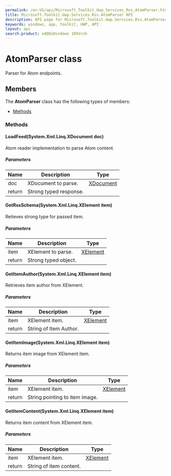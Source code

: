 ```yaml
---
permalink: /en-US/api/Microsoft_Toolkit_Uwp_Services_Rss_AtomParser.htm
title: Microsoft.Toolkit.Uwp.Services.Rss.AtomParser API 
description: API page for Microsoft.Toolkit.Uwp.Services.Rss.AtomParser
keywords: windows, app, toolkit, UWP, API
layout: api
search.product: eADQiWindows 10XVcnh
---
```



# AtomParser class

Parser for Atom endpoints.

## Members

The **AtomParser** class has the following types of members:

* [Methods](#Methods)

### Methods

#### LoadFeed(System.Xml.Linq.XDocument doc)

Atom reader implementation to parse Atom content.

##### Parameters



| Name | Description | Type || --- | --- | --- || doc | XDocument to parse. | [XDocument](https://msdn.microsoft.com/library/windows/apps/System.Xml.Linq.XDocument) || return |Strong typed response. |




#### GetRssSchema(System.Xml.Linq.XElement item)

Retieves strong type for passed item.

##### Parameters



| Name | Description | Type || --- | --- | --- || item | XElement to parse. | [XElement](https://msdn.microsoft.com/library/windows/apps/System.Xml.Linq.XElement) || return |Strong typed object. |




#### GetItemAuthor(System.Xml.Linq.XElement item)

Retrieves item author from XElement.

##### Parameters



| Name | Description | Type || --- | --- | --- || item | XElement item. | [XElement](https://msdn.microsoft.com/library/windows/apps/System.Xml.Linq.XElement) || return |String of Item Author. |




#### GetItemImage(System.Xml.Linq.XElement item)

Returns item image from XElement item.

##### Parameters



| Name | Description | Type || --- | --- | --- || item | XElement item. | [XElement](https://msdn.microsoft.com/library/windows/apps/System.Xml.Linq.XElement) || return |String pointing to item image. |




#### GetItemContent(System.Xml.Linq.XElement item)

Returns item content from XElement item.

##### Parameters



| Name | Description | Type || --- | --- | --- || item | XElement item. | [XElement](https://msdn.microsoft.com/library/windows/apps/System.Xml.Linq.XElement) || return |String of item content. |



